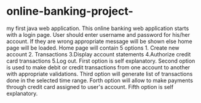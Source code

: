 # online-banking-project-
my first java web application. 
This online banking web application starts with a login page.
User should enter username and password for his/her account.
If they are wrong appropriate message will be shown else home page will be loaded.
Home page will contain 5 options 1. Create new account 2. Transactions 3.Display account statements 4.Authorize credit card transactions 5.Log out.
First option is self explanatory.
Second option is used to make debit or credit transactions from one account to another with appropriate validations.
Third option will generate list of transactions done in the selected time range.
Forth option will allow to make payments through credit card assigned to user's account.
Fifth option is self explanatory.
